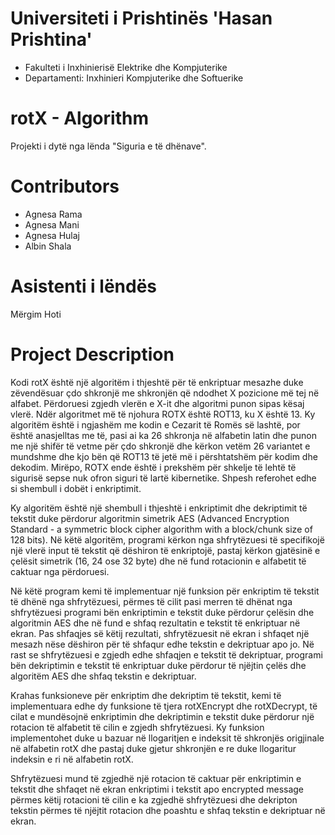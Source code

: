 # Universiteti i Prishtinës 'Hasan Prishtina'
* Fakulteti i Inxhinierisë Elektrike dhe Kompjuterike
* Departamenti: Inxhinieri Kompjuterike dhe Softuerike

# rotX - Algorithm
Projekti i dytë nga lënda "Siguria e të dhënave".

# Contributors 
* Agnesa Rama
* Agnesa Mani
* Agnesa Hulaj
* Albin Shala

# Asistenti i lëndës
Mërgim Hoti

# Project Description
Kodi rotX është një algoritëm i thjeshtë për të enkriptuar mesazhe duke zëvendësuar çdo shkronjë me shkronjën që ndodhet X pozicione më tej në alfabet. Përdoruesi zgjedh vlerën e X-it dhe algoritmi punon sipas kësaj vlerë. Ndër algoritmet më të njohura ROTX është ROT13, ku X është 13. Ky algoritëm është i ngjashëm me kodin e Cezarit të Romës së lashtë, por është anasjelltas me të, pasi ai ka 26 shkronja në alfabetin latin dhe punon me një shifër të vetme për çdo shkronjë dhe kërkon vetëm 26 variantet e mundshme dhe kjo bën që ROT13 të jetë më i përshtatshëm për kodim dhe dekodim.
Mirëpo, ROTX ende është i prekshëm për shkelje të lehtë të sigurisë sepse nuk ofron siguri të lartë kibernetike. Shpesh referohet edhe si shembull i dobët i enkriptimit.

Ky algoritëm është një shembull i thjeshtë i enkriptimit dhe dekriptimit të tekstit duke përdorur algoritmin simetrik AES (Advanced Encryption Standard - a symmetric block cipher algorithm with a block/chunk size of 128 bits). Në këtë algoritëm, programi kërkon nga shfrytëzuesi të specifikojë një vlerë input të tekstit që dëshiron të enkriptojë, pastaj kërkon gjatësinë e çelësit simetrik (16, 24 ose 32 byte) dhe në fund rotacionin e alfabetit të caktuar nga përdoruesi.

Në këtë program kemi të implementuar një funksion për enkriptim të tekstit të dhënë nga shfrytëzuesi, përmes të cilit pasi merren të dhënat nga shfrytëzuesi programi bën enkriptimin e tekstit duke përdorur çelësin dhe algoritmin AES dhe në fund e shfaq rezultatin e tekstit të enkriptuar në ekran. Pas shfaqjes së këtij rezultati, shfrytëzuesit në ekran i shfaqet një mesazh nëse dëshiron për të shfaqur edhe tekstin e dekriptuar apo jo. Në rast se shfrytëzuesi e zgjedh edhe shfaqjen e tekstit të dekriptuar, programi bën dekriptimin e tekstit të enkriptuar duke përdorur të njëjtin çelës dhe algoritëm AES dhe shfaq tekstin e dekriptuar.

Krahas funksioneve për enkriptim dhe dekriptim të tekstit, kemi të implementuara edhe dy funksione të tjera rotXEncrypt dhe rotXDecrypt, të cilat e mundësojnë enkriptimin dhe dekriptimin e tekstit duke përdorur një rotacion të alfabetit të cilin e zgjedh shfrytëzuesi. Ky funksion implementohet duke u bazuar në llogaritjen e indeksit të shkronjës origjinale në alfabetin rotX dhe pastaj duke gjetur shkronjën e re duke llogaritur indeksin e ri në alfabetin rotX.

Shfrytëzuesi mund të zgjedhë një rotacion të caktuar për enkriptimin e tekstit dhe shfaqet në ekran enkriptimi i tekstit apo encrypted message përmes këtij rotacioni të cilin e ka zgjedhë shfrytëzuesi dhe dekripton tekstin përmes të njëjtit rotacion dhe poashtu e shfaq tekstin e dekriptuar në ekran.


